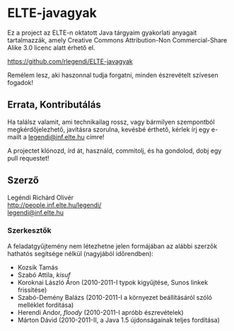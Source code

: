 # ELTE-javagyak #
Ez a project az ELTE-n oktatott Java tárgyaim gyakorlati anyagait tartalmazzák,
amely Creative Commons Attribution-Non Commercial-Share Alike 3.0 licenc alatt
érhető el.

<https://github.com/rlegendi/ELTE-javagyak>

Remélem lesz, aki haszonnal tudja forgatni, minden észrevételt szívesen fogadok!

## Errata, Kontributálás ##
Ha találsz valamit, ami technikailag rossz, vagy bármilyen szempontból
megkérdőjelezhető, javításra szorulna, kevésbé érthető, kérlek írj egy e-mailt
a <legendi@inf.elte.hu> címre!

A projectet klónozd, írd át, használd, commitolj, és ha gondolod, dobj egy pull
requestet!

## Szerző ##
Legéndi Richárd Olivér  
<http://people.inf.elte.hu/legendi/>  
<legendi@inf.elte.hu>

### Szerkesztők ###
A feladatgyűjtemény nem létezhetne jelen formájában az alábbi szerzők hathatós
segítsége nélkül (nagyjából időrendben):

* Kozsik Tamás
* Szabó Attila, *kisuf*
* Koroknai László Áron (2010-2011-I typok kigyűjtése, Sunos linkek frissítése)
* Szabó-Demény Balázs (2010-2011-I a környezet beállításáról szóló melléklet fordítása)
* Herendi Andor, *floody* (2010-2011-I apróbb észrevételek)
* Márton Dávid (2010-2011-II, a Java 1.5 újdonságainak teljes fordítása)

